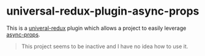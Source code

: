 # universal-redux-plugin-async-props

This is a [univeral-redux](https://github.com/bdefore/universal-redux) plugin which allows a project to easily leverage  [async-props](https://github.com/rackt/async-props).

> This project seems to be inactive and I have no idea how to use it.
